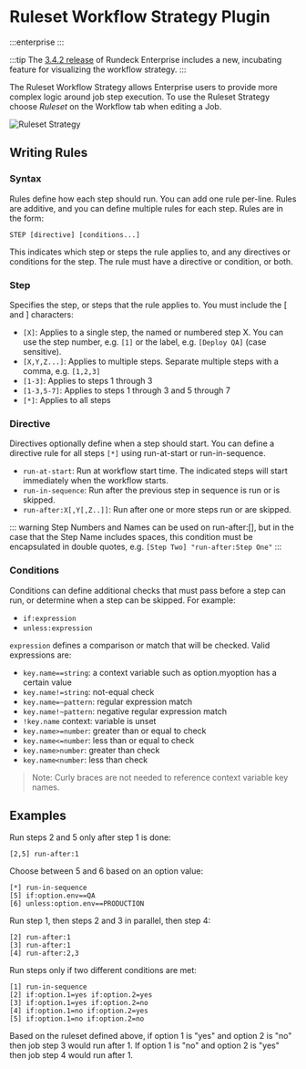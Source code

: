 # Ruleset Workflow Strategy Plugin

:::enterprise
:::

:::tip
The [3.4.2 release](/history/3_4_x/version-3.4.2.md) of Rundeck Enterprise includes a new, incubating feature for visualizing the workflow strategy.
:::

The Ruleset Workflow Strategy allows Enterprise users to provide more complex logic around job step execution.  To use the Ruleset Strategy choose _Ruleset_ on the Workflow tab when editing a Job.

![Ruleset Strategy](@assets/img/wfstrategy-ruleset.png)

## Writing Rules

### Syntax

Rules define how each step should run. You can add one rule per-line. Rules are additive, and you can define multiple rules for each step.
Rules are in the form:

```
STEP [directive] [conditions...]
```

This indicates which step or steps the rule applies to, and any directives or conditions for the step.
The rule must have a directive or condition, or both.

### Step

Specifies the step, or steps that the rule applies to. You must include the [ and ] characters:

- `[X]`: Applies to a single step, the named or numbered step X. You can use the step number, e.g. `[1]` or the label, e.g. `[Deploy QA]` (case sensitive).
- `[X,Y,Z...]`: Applies to multiple steps. Separate multiple steps with a comma, e.g. `[1,2,3]`
- `[1-3]`: Applies to steps 1 through 3
- `[1-3,5-7]`: Applies to steps 1 through 3 and 5 through 7
- `[*]`: Applies to all steps

### Directive

Directives optionally define when a step should start. You can define a directive rule for all steps `[*]` using run-at-start or run-in-sequence.

- `run-at-start`: Run at workflow start time. The indicated steps will start immediately when the workflow starts.
- `run-in-sequence`: Run after the previous step in sequence is run or is skipped.
- `run-after:X[,Y[,Z..]]`: Run after one or more steps run or are skipped.

::: warning
Step Numbers and Names can be used on run-after:[], but in the case that the Step Name includes spaces, this condition must be encapsulated in double quotes, e.g. `[Step Two] "run-after:Step One"`
:::

### Conditions

Conditions can define additional checks that must pass before a step can run, or determine when a step can be skipped. For example:

- `if:expression`
- `unless:expression`

`expression` defines a comparison or match that will be checked. Valid expressions are:

- `key.name==string`: a context variable such as option.myoption has a certain value
- `key.name!=string`: not-equal check
- `key.name=~pattern`: regular expression match
- `key.name!~pattern`: negative regular expression match
- `!key.name` context: variable is unset
- `key.name>=number`: greater than or equal to check
- `key.name<=number`: less than or equal to check
- `key.name>number`: greater than check
- `key.name<number`: less than check

> Note: Curly braces are not needed to reference context variable key names.

## Examples

Run steps 2 and 5 only after step 1 is done:

```
[2,5] run-after:1
```

Choose between 5 and 6 based on an option value:

```
[*] run-in-sequence
[5] if:option.env==QA
[6] unless:option.env==PRODUCTION
```

Run step 1, then steps 2 and 3 in parallel, then step 4:

```
[2] run-after:1
[3] run-after:1
[4] run-after:2,3
```
Run steps only if two different conditions are met:
```
[1] run-in-sequence
[2] if:option.1=yes if:option.2=yes
[3] if:option.1=yes if:option.2=no
[4] if:option.1=no if:option.2=yes
[5] if:option.1=no if:option.2=no
```
Based on the ruleset defined above, if option 1 is "yes" and option 2 is "no" then job step 3 would run after 1. If option 1 is "no" and option 2 is "yes" then job step 4 would run after 1.
